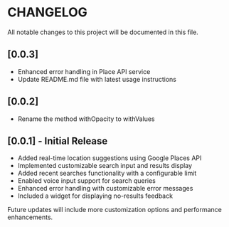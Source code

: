 # CHANGELOG

All notable changes to this project will be documented in this file.

## [0.0.3]
- Enhanced error handling in Place API service
- Update README.md file with latest usage instructions

## [0.0.2]
- Rename the method withOpacity to withValues

## [0.0.1] - Initial Release
- Added real-time location suggestions using Google Places API
- Implemented customizable search input and results display
- Added recent searches functionality with a configurable limit
- Enabled voice input support for search queries
- Enhanced error handling with customizable error messages
- Included a widget for displaying no-results feedback

Future updates will include more customization options and performance enhancements.
